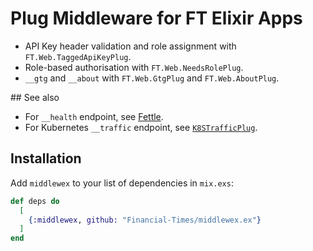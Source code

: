 # Plug Middleware for FT Elixir Apps

* API Key header validation and role assignment with `FT.Web.TaggedApiKeyPlug`.
* Role-based authorisation with `FT.Web.NeedsRolePlug`.
* `__gtg` and `__about` with `FT.Web.GtgPlug` and `FT.Web.AboutPlug`.

## See also
* For `__health` endpoint, see [Fettle](https://github.com/Financial-Times/fettle).
* For Kubernetes `__traffic` endpoint, see [`K8STrafficPlug`](https://github.com/Financial-Times/k8s_traffic_plug).

## Installation

Add `middlewex` to your list of dependencies in `mix.exs`:

```elixir
def deps do
  [
    {:middlewex, github: "Financial-Times/middlewex.ex"}
  ]
end
```
